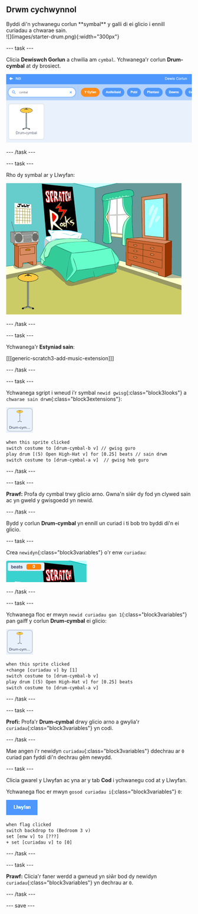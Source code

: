 ## Drwm cychwynnol

<div style="display: flex; flex-wrap: wrap">
<div style="flex-basis: 200px; flex-grow: 1; margin-right: 15px;">
Byddi di'n ychwanegu corlun **symbal** y galli di ei glicio i ennill curiadau a chwarae sain.
</div>
<div>
![](images/starter-drum.png){:width="300px"}
</div>
</div>

--- task ---

Clicia **Dewiswch Gorlun** a chwilia am `cymbal`. Ychwanega'r corlun **Drum-cymbal** at dy brosiect.

![](images/cymbal-gallery.png)

--- /task ---

--- task ---

Rho dy symbal ar y Llwyfan:

![](images/cymbal-stage.png)

--- /task ---

--- task ---

Ychwanega'r **Estyniad sain**:

[[[generic-scratch3-add-music-extension]]]

--- /task ---

--- task ---

Ychwanega sgript i wneud i'r symbal `newid gwisg`{:class="block3looks"} a `chwarae sain drwm`{:class="block3extensions"}:

![](images/cymbal-icon.png)

```blocks3
when this sprite clicked
switch costume to [drum-cymbal-b v] // gwisg guro
play drum [(5) Open High-Hat v] for [0.25] beats // sain drwm
switch costume to [drum-cymbal-a v]  // gwisg heb guro
```

--- /task ---

--- task ---

**Prawf:** Profa dy cymbal trwy glicio arno. Gwna'n siŵr dy fod yn clywed sain ac yn gweld y gwisgoedd yn newid.

--- /task ---

Bydd y corlun **Drum-cymbal** yn ennill un curiad i ti bob tro byddi di'n ei glicio.

--- task ---

Crea `newidyn`{:class="block3variables"} o'r enw `curiadau`:

![](images/beats-variable.png)

--- /task ---

--- task ---

Ychwanega floc er mwyn `newid curiadau gan 1`{:class="block3variables"} pan gaiff y corlun **Drum-cymbal** ei glicio:

![](images/cymbal-icon.png)

```blocks3
when this sprite clicked
+change [curiadau v] by [1]
switch costume to [drum-cymbal-b v]
play drum [(5) Open High-Hat v] for [0.25] beats 
switch costume to [drum-cymbal-a v]
```

--- /task ---

--- task ---

**Profi:** Profa'r **Drum-cymbal** drwy glicio arno a gwylia'r `curiadau`{:class="block3variables"} yn codi.

--- /task ---

Mae angen i'r newidyn `curiadau`{:class="block3variables"} ddechrau ar `0` curiad pan fyddi di'n dechrau gêm newydd.

--- task ---

Clicia gwarel y Llwyfan ac yna ar y tab **Cod** i ychwanegu cod at y Llwyfan.

Ychwanega floc er mwyn `gosod curiadau i`{:class="block3variables"} `0`:

![](images/stage-icon.png)

```blocks3
when flag clicked
switch backdrop to (Bedroom 3 v) 
set [enw v] to [???] 
+ set [curiadau v] to [0]
```
--- /task ---

--- task ---

**Prawf:** Clicia'r faner werdd a gwneud yn siŵr bod dy newidyn `curiadau`{:class="block3variables"} yn dechrau ar `0`.

--- /task ---

--- save ---
